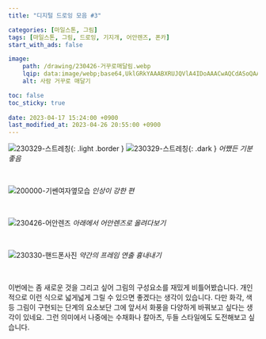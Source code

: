 ```yaml
---
title: "디지털 드로잉 모음 #3"

categories: [마일스톤, 그림]
tags: [마일스톤, 그림, 드로잉, 기지개, 어안렌즈, 폰카]
start_with_ads: false

image:
    path: /drawing/230426-거꾸로매달림.webp
    lqip: data:image/webp;base64,UklGRkYAAABXRUJQVlA4IDoAAACwAQCdASoQAAgAAgA0JaQAAtz+deMAAP7+fCmBZZn3+/ZORq9T+vedgOywrM/PuK61PMAYYBLZKgAA
    alt: 사람 거꾸로 매달기

toc: false
toc_sticky: true
 
date: 2023-04-17 15:24:00 +0900
last_modified_at: 2023-04-26 20:55:00 +0900
---
```


![230329-스트레칭](/drawing/230329-스트레칭.webp){: .light .border }
![230329-스트레칭](/drawing/230329-스트레칭.webp){: .dark }
_어쨌든 기분 좋음_

<br>

![200000-기쎈여자옆모습](/drawing/200000-기쎈여자옆모습.webp)
_인상이 강한 편_

<br>

![230426-어안렌즈](/drawing/230426-어안렌즈.webp)
_아래에서 어안렌즈로 올려다보기_

<br>

![230330-핸드폰사진](/drawing/230330-핸드폰사진.webp)
_약간의 프레임 연출 흉내내기_

<br>

이번에는 좀 새로운 것을 그리고 싶어 그림의 구성요소를 재밌게 비틀어봤습니다. 개인적으로 이런 식으로 넓게넓게 그릴 수 있으면 좋겠다는 생각이 있습니다. 다만 화각, 색 등 그림이 구현되는 단계의 요소보단 그에 앞서서 화풍을 다양하게 바꿔보고 싶다는 생각이 있네요. 그런 의미에서 나중에는 수채화나 칼아츠, 두들 스타일에도 도전해보고 싶습니다.